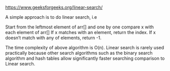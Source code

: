 https://www.geeksforgeeks.org/linear-search/

A simple approach is to do linear search, i.e

Start from the leftmost element of arr[] and one by one compare x with each element of arr[]
If x matches with an element, return the index.
If x doesn’t match with any of elements, return -1.


The time complexity of above algorithm is O(n).
Linear search is rarely used practically because other search algorithms such as the binary search algorithm and hash tables allow significantly faster searching comparison to Linear search.
